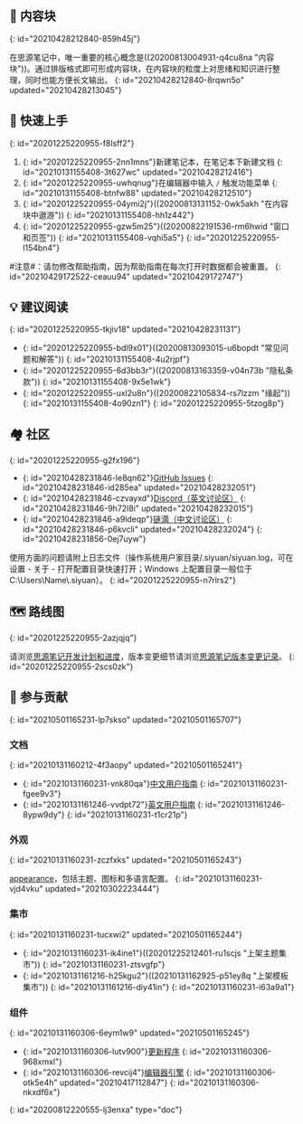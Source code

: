 ## 🧱 内容块
{: id="20210428212840-859h45j"}

在思源笔记中，唯一重要的核心概念是((20200813004931-q4cu8na "内容块"))。通过排版格式即可形成内容块，在内容块的粒度上对思绪和知识进行整理，同时也能方便长文输出。
{: id="20210428212840-8rqwn5o" updated="20210428213045"}

## 🔮 快速上手
{: id="20201225220955-f8lsff2"}

1. {: id="20201225220955-2nn1mns"}新建笔记本，在笔记本下新建文档
   {: id="20210131155408-3t627wc" updated="20210428212416"}
2. {: id="20201225220955-uwhqnug"}在编辑器中输入 `/` 触发功能菜单
   {: id="20210131155408-btnfw88" updated="20210428212510"}
3. {: id="20201225220955-04ymi2j"}((20200813131152-0wk5akh "在内容块中遨游"))
   {: id="20210131155408-hh1z442"}
4. {: id="20201225220955-gzw5m25"}((20200822191536-rm6hwid "窗口和页签"))
   {: id="20210131155408-vqhi5a5"}
{: id="20201225220955-l154bn4"}

#注意#：请勿修改帮助指南，因为帮助指南在每次打开时数据都会被重置。
{: id="20210429172522-ceauu94" updated="20210429172747"}

## 💡 建议阅读
{: id="20201225220955-tkjiv18" updated="20210428231131"}

* {: id="20201225220955-bdl9x01"}((20200813093015-u6bopdt "常见问题和解答"))
  {: id="20210131155408-4u2rjpf"}
* {: id="20201225220955-6d3bb3r"}((20200813163359-v04n73b "隐私条款"))
  {: id="20210131155408-9x5e1wk"}
* {: id="20201225220955-uxl2u8n"}((20200822105834-rs7lzzm "缘起"))
  {: id="20210131155408-4o90zn1"}
{: id="20201225220955-5tzog8p"}

## 🏘️ 社区
{: id="20201225220955-g2fx196"}

* {: id="20210428231846-le8qn62"}[GitHub Issues](https://github.com/siyuan-note/siyuan/issues)
  {: id="20210428231846-id285ea" updated="20210428232051"}
* {: id="20210428231846-czvayxd"}[Discord（英文讨论区）](https://discord.gg/bzfCBwMzdP)
  {: id="20210428231846-9h72l8i" updated="20210428232015"}
* {: id="20210428231846-a9ldeqp"}[链滴（中文讨论区）](https://ld246.com/domain/siyuan)
  {: id="20210428231846-p6kvcli" updated="20210428232024"}
{: id="20210428231856-0ej7uyw"}

使用方面的问题请附上日志文件（操作系统用户家目录/.siyuan/siyuan.log，可在设置 - 关于 - 打开配置目录快速打开；Windows 上配置目录一般位于 C:\\Users\\Name\\.siyuan）。
{: id="20201225220955-n7rlrs2"}

## 🗺️ 路线图
{: id="20201225220955-2azjqjq"}

请浏览[思源笔记开发计划和进度](https://github.com/siyuan-note/siyuan/projects)，版本变更细节请浏览[思源笔记版本变更记录](https://ld246.com/tag/siyuan-announcement)。
{: id="20201225220955-2scs0zk"}

## 🙏 参与贡献
{: id="20210501165231-lp7skso" updated="20210501165707"}

### 文档
{: id="20210131160212-4f3aopy" updated="20210501165241"}

* {: id="20210131160231-vnk80qa"}[中文用户指南](https://github.com/siyuan-note/user-guide-zh_CN)
  {: id="20210131160231-fgee9v3"}
* {: id="20210131161246-vvdpt72"}[英文用户指南](https://github.com/siyuan-note/user-guide-en_US)
  {: id="20210131161246-8ypw9dy"}
{: id="20210131160231-t1cr21p"}

### 外观
{: id="20210131160231-zczfxks" updated="20210501165243"}

[appearance](https://github.com/siyuan-note/appearance)，包括主题、图标和多语言配置。
{: id="20210131160231-vjd4vku" updated="20210302223444"}

### 集市
{: id="20210131160231-tucxwi2" updated="20210501165244"}

* {: id="20210131160231-ik4ine1"}((20201225212401-ru1scjs "上架主题集市"))
  {: id="20210131160231-ztsvgfp"}
* {: id="20210131161216-h25kgu2"}((20210131162925-p51ey8q "上架模板集市"))
  {: id="20210131161216-diy41in"}
{: id="20210131160231-i63a9a1"}

### 组件
{: id="20210131160306-6eym1w9" updated="20210501165245"}

* {: id="20210131160306-lutv900"}[更新程序](https://github.com/siyuan-note/pit)
  {: id="20210131160306-968xmxl"}
* {: id="20210131160306-revcij4"}[编辑器引擎](https://github.com/88250/lute)
  {: id="20210131160306-otk5e4h" updated="20210417112847"}
{: id="20210131160306-nkxdf6x"}


{: id="20200812220555-lj3enxa" type="doc"}
